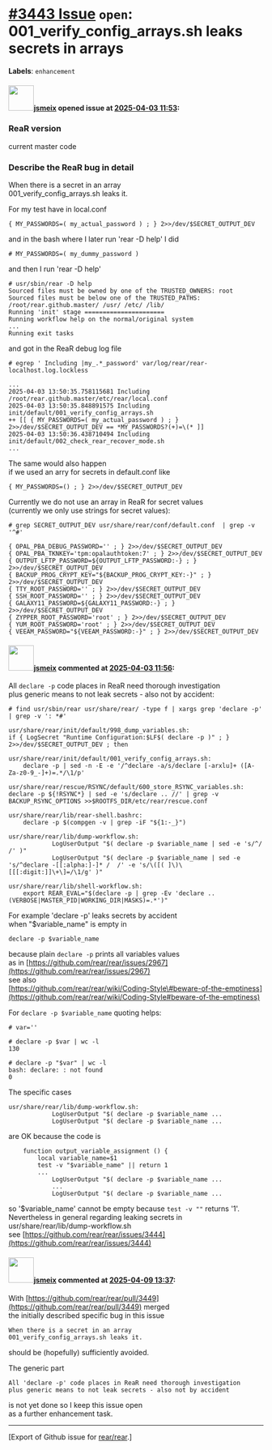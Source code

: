 [\#3443 Issue](https://github.com/rear/rear/issues/3443) `open`: 001\_verify\_config\_arrays.sh leaks secrets in arrays
=======================================================================================================================

**Labels**: `enhancement`

#### <img src="https://avatars.githubusercontent.com/u/1788608?u=925fc54e2ce01551392622446ece427f51e2f0ce&v=4" width="50">[jsmeix](https://github.com/jsmeix) opened issue at [2025-04-03 11:53](https://github.com/rear/rear/issues/3443):

### ReaR version

current master code

### Describe the ReaR bug in detail

When there is a secret in an array  
001\_verify\_config\_arrays.sh leaks it.

For my test have in local.conf

    { MY_PASSWORDS=( my_actual_password ) ; } 2>>/dev/$SECRET_OUTPUT_DEV

and in the bash where I later run 'rear -D help' I did

    # MY_PASSWORDS=( my_dummy_password )

and then I run 'rear -D help'

    # usr/sbin/rear -D help
    Sourced files must be owned by one of the TRUSTED_OWNERS: root
    Sourced files must be below one of the TRUSTED_PATHS: /root/rear.github.master/ /usr/ /etc/ /lib/
    Running 'init' stage ======================
    Running workflow help on the normal/original system
    ...
    Running exit tasks

and got in the ReaR debug log file

    # egrep ' Including |my_.*_password' var/log/rear/rear-localhost.log.lockless

    ...
    2025-04-03 13:50:35.758115681 Including /root/rear.github.master/etc/rear/local.conf
    2025-04-03 13:50:35.848891575 Including init/default/001_verify_config_arrays.sh
    ++ [[ { MY_PASSWORDS=( my_actual_password ) ; } 2>>/dev/$SECRET_OUTPUT_DEV == *MY_PASSWORDS?(+)=\(* ]]
    2025-04-03 13:50:36.438710494 Including init/default/002_check_rear_recover_mode.sh
    ...

The same would also happen  
if we used an arry for secrets in default.conf like

    { MY_PASSWORDS=() ; } 2>>/dev/$SECRET_OUTPUT_DEV

Currently we do not use an array in ReaR for secret values  
(currently we only use strings for secret values):

    # grep SECRET_OUTPUT_DEV usr/share/rear/conf/default.conf  | grep -v '^#'

    { OPAL_PBA_DEBUG_PASSWORD='' ; } 2>>/dev/$SECRET_OUTPUT_DEV
    { OPAL_PBA_TKNKEY='tpm:opalauthtoken:7' ; } 2>>/dev/$SECRET_OUTPUT_DEV
    { OUTPUT_LFTP_PASSWORD=${OUTPUT_LFTP_PASSWORD:-} ; } 2>>/dev/$SECRET_OUTPUT_DEV
    { BACKUP_PROG_CRYPT_KEY="${BACKUP_PROG_CRYPT_KEY:-}" ; } 2>>/dev/$SECRET_OUTPUT_DEV
    { TTY_ROOT_PASSWORD='' ; } 2>>/dev/$SECRET_OUTPUT_DEV
    { SSH_ROOT_PASSWORD='' ; } 2>>/dev/$SECRET_OUTPUT_DEV
    { GALAXY11_PASSWORD=${GALAXY11_PASSWORD:-} ; } 2>>/dev/$SECRET_OUTPUT_DEV
    { ZYPPER_ROOT_PASSWORD='root' ; } 2>>/dev/$SECRET_OUTPUT_DEV
    { YUM_ROOT_PASSWORD='root' ; } 2>>/dev/$SECRET_OUTPUT_DEV
    { VEEAM_PASSWORD="${VEEAM_PASSWORD:-}" ; } 2>>/dev/$SECRET_OUTPUT_DEV

#### <img src="https://avatars.githubusercontent.com/u/1788608?u=925fc54e2ce01551392622446ece427f51e2f0ce&v=4" width="50">[jsmeix](https://github.com/jsmeix) commented at [2025-04-03 11:56](https://github.com/rear/rear/issues/3443#issuecomment-2775521659):

All `declare -p` code places in ReaR need thorough investigation  
plus generic means to not leak secrets - also not by accident:

    # find usr/sbin/rear usr/share/rear/ -type f | xargs grep 'declare -p' | grep -v ': *#'

    usr/share/rear/init/default/998_dump_variables.sh:
    if { LogSecret "Runtime Configuration:$LF$( declare -p )" ; } 2>>/dev/$SECRET_OUTPUT_DEV ; then

    usr/share/rear/init/default/001_verify_config_arrays.sh:
        declare -p | sed -n -E -e '/^declare -a/s/declare [-arxlu]+ ([A-Za-z0-9_-]+)=.*/\1/p'

    usr/share/rear/rescue/RSYNC/default/600_store_RSYNC_variables.sh:
    declare -p ${!RSYNC*} | sed -e 's/declare .. //' | grep -v BACKUP_RSYNC_OPTIONS >>$ROOTFS_DIR/etc/rear/rescue.conf

    usr/share/rear/lib/rear-shell.bashrc:
        declare -p $(compgen -v | grep -iF "${1:-_}")

    usr/share/rear/lib/dump-workflow.sh:
                LogUserOutput "$( declare -p $variable_name | sed -e 's/^/  /' )"
                LogUserOutput "$( declare -p $variable_name | sed -e 's/^declare -[[:alpha:]-]* /  /' -e 's/\([( ]\)\[[[:digit:]]\+\]=/\1/g' )"

    usr/share/rear/lib/shell-workflow.sh:
        export REAR_EVAL="$(declare -p | grep -Ev 'declare .. (VERBOSE|MASTER_PID|WORKING_DIR|MASKS)=.*')"

For example 'declare -p' leaks secrets by accident  
when "$variable\_name" is empty in

    declare -p $variable_name

because plain `declare -p` prints all variables values  
as in
[https://github.com/rear/rear/issues/2967](https://github.com/rear/rear/issues/2967)  
see also  
[https://github.com/rear/rear/wiki/Coding-Style\#beware-of-the-emptiness](https://github.com/rear/rear/wiki/Coding-Style#beware-of-the-emptiness)

For `declare -p $variable_name` quoting helps:

    # var=''

    # declare -p $var | wc -l
    130

    # declare -p "$var" | wc -l
    bash: declare: : not found
    0

The specific cases

    usr/share/rear/lib/dump-workflow.sh:
                LogUserOutput "$( declare -p $variable_name ...
                LogUserOutput "$( declare -p $variable_name ...

are OK because the code is

        function output_variable_assignment () {
            local variable_name=$1
            test -v "$variable_name" || return 1
            ...
                LogUserOutput "$( declare -p $variable_name ...
                ...
                LogUserOutput "$( declare -p $variable_name ...

so '$variable\_name' cannot be empty because `test -v ""` returns '1'.  
Nevertheless in general regarding leaking secrets in  
usr/share/rear/lib/dump-workflow.sh  
see
[https://github.com/rear/rear/issues/3444](https://github.com/rear/rear/issues/3444)

#### <img src="https://avatars.githubusercontent.com/u/1788608?u=925fc54e2ce01551392622446ece427f51e2f0ce&v=4" width="50">[jsmeix](https://github.com/jsmeix) commented at [2025-04-09 13:37](https://github.com/rear/rear/issues/3443#issuecomment-2789770100):

With
[https://github.com/rear/rear/pull/3449](https://github.com/rear/rear/pull/3449)
merged  
the initially described specific bug in this issue

    When there is a secret in an array
    001_verify_config_arrays.sh leaks it.

should be (hopefully) sufficiently avoided.

The generic part

    All 'declare -p' code places in ReaR need thorough investigation
    plus generic means to not leak secrets - also not by accident

is not yet done so I keep this issue open  
as a further enhancement task.

------------------------------------------------------------------------

\[Export of Github issue for
[rear/rear](https://github.com/rear/rear).\]
